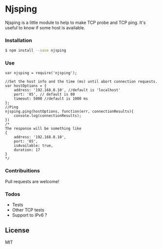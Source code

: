 # Njsping

Njsping is a little module to help to make TCP probe and TCP ping. It's useful to know if some host is available.

### Installation

```sh
$ npm install --save njsping
```

### Use
```
var njsping = require('njsping');

//Set the host info and the time (ms) until abort connection requests.
var hostOptions = {
    address: '192.168.0.10', //default is 'localhost'
    port: '85', // default is 80
    timeout: 5000 //default is 1000 ms
};
//Ping
njsping.ping(hostOptions, function(err, connectionResults){
    console.log(connectionResults);
})
/*
The response will be something like
{
    address: '192.168.0.10',
    port: '85',
    isAvailable: true,
    duration: 17
}
*/
```

### Contribuitions
Pull requests are welcome!

### Todos
 - Tests
 - Other TCP tests
 - Support to IPv6 ?

License
----
MIT

